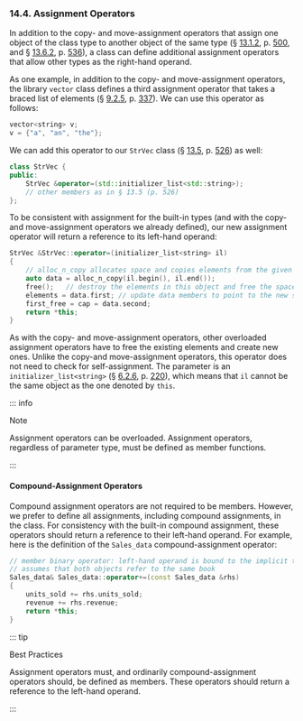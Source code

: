 <h3 id="filepos3614210">14.4. Assignment Operators</h3>
<p>In addition to the copy- and move-assignment operators that assign one object of the class type to another object of the same type (§ <a href="121-13.1._copy_assign_and_destroy.html#filepos3222083">13.1.2</a>, p. <a href="121-13.1._copy_assign_and_destroy.html#filepos3222083">500</a>, and § <a href="126-13.6._moving_objects.html#filepos3443291">13.6.2</a>, p. <a href="126-13.6._moving_objects.html#filepos3443291">536</a>), a class can define additional assignment operators that allow other types as the right-hand operand.</p>
<p>As one example, in addition to the copy- and move-assignment operators, the library <code>vector</code> class defines a third assignment operator that takes a braced list of elements (§ <a href="090-9.2._container_library_overview.html#filepos2239281">9.2.5</a>, p. <a href="090-9.2._container_library_overview.html#filepos2239281">337</a>). We can use this operator as follows:</p>

```c++
vector<string> v;
v = {"a", "an", "the"};
```

<p>We can add this operator to our <code>StrVec</code> class (§ <a href="125-13.5._classes_that_manage_dynamic_memory.html#filepos3380687">13.5</a>, p. <a href="125-13.5._classes_that_manage_dynamic_memory.html#filepos3380687">526</a>) as well:</p>

```c++
class StrVec {
public:
    StrVec &operator=(std::initializer_list<std::string>);
    // other members as in § 13.5 (p. 526)
};
```

<p><a id="filepos3616357"></a>To be consistent with assignment for the built-in types (and with the copy- and move-assignment operators we already defined), our new assignment operator will return a reference to its left-hand operand:</p>

```c++
StrVec &StrVec::operator=(initializer_list<string> il)
{
    // alloc_n_copy allocates space and copies elements from the given range
    auto data = alloc_n_copy(il.begin(), il.end());
    free();   // destroy the elements in this object and free the space
    elements = data.first; // update data members to point to the new space
    first_free = cap = data.second;
    return *this;
}
```

<p>As with the copy- and move-assignment operators, other overloaded assignment operators have to free the existing elements and create new ones. Unlike the copy-and move-assignment operators, this operator does not need to check for self-assignment. The parameter is an <code>initializer_list&lt;string&gt;</code> (§ <a href="064-6.2._argument_passing.html#filepos1534679">6.2.6</a>, p. <a href="064-6.2._argument_passing.html#filepos1534679">220</a>), which means that <code>il</code> cannot be the same object as the one denoted by <code>this</code>.</p>

::: info
<p>Note</p>
<p>Assignment operators can be overloaded. Assignment operators, regardless of parameter type, must be defined as member functions.</p>
:::

<h4>Compound-Assignment Operators</h4>
<p>Compound assignment operators are not required to be members. However, we prefer to define all assignments, including compound assignments, in the class. For consistency with the built-in compound assignment, these operators should return a reference to their left-hand operand. For example, here is the definition of the <code>Sales_data</code> compound-assignment operator:</p>

```c++
// member binary operator: left-hand operand is bound to the implicit this pointer
// assumes that both objects refer to the same book
Sales_data& Sales_data::operator+=(const Sales_data &rhs)
{
    units_sold += rhs.units_sold;
    revenue += rhs.revenue;
    return *this;
}
```

::: tip
<p>Best Practices</p>
<p>Assignment operators must, and ordinarily compound-assignment operators should, be defined as members. These operators should return a reference to the left-hand operand.</p>
:::
